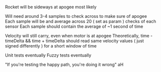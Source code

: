 Rocket will be sideways at apogee most likely

Will need around 3-4 samples to check across to make sure of apogee
Each sample will be and average across 20 ( set as param ) checks of each sensor
Each sample should contain the average of ~1 second of time

Velocity will still carry, even when motor is at apogee
Theoretically, time - timeDelta && time + timeDelta should read same velocity values ( just signed differently ) for a short window of time

Unit tests eventually
Fuzzy tests eventually

"If you're testing the happy path, you're doing it wrong"
aH

